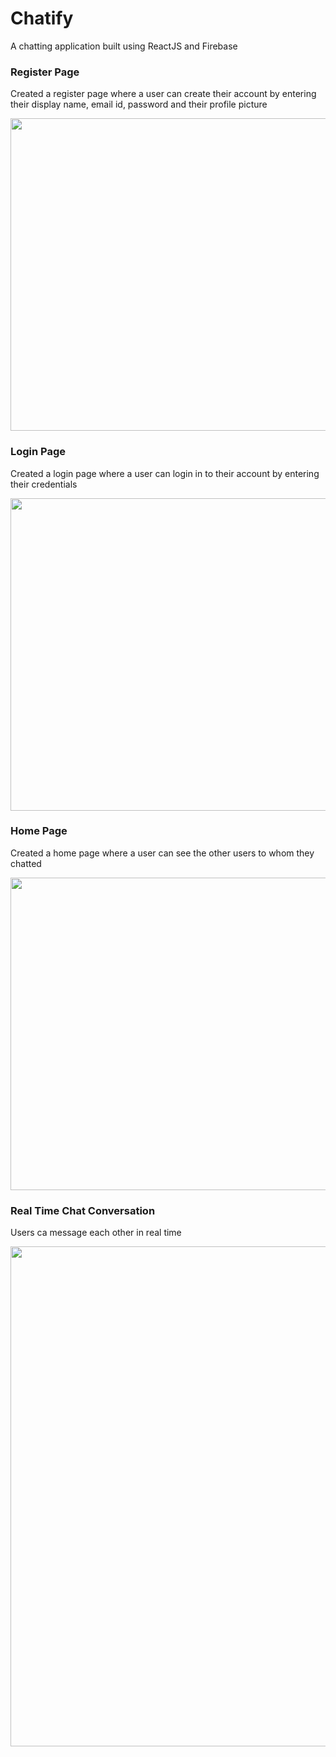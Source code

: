 <h1>Chatify</h1>
<p>A chatting application built using ReactJS and Firebase</p>
<h3>Register Page</h3>
<p>Created a register page where a user can create their account by entering their display name, email id, password and their profile picture</p>
<img height=500px width=800px src="https://github.com/IshitaSinha1603/Chatify/assets/143889002/6c0cf266-e5c0-4b6b-ac91-9f3ce97bfd84" alt="">
<h3>Login Page</h3>
<p>Created a login page where a user can login in to their account by entering their credentials</p>
<img height=500px width=800px src="https://github.com/IshitaSinha1603/Chatify/assets/143889002/6b039f87-deb4-4d02-999c-a7d5ade2313b" alt="">
<h3>Home Page</h3>
<p>Created a home page where a user can see the other users to whom they chatted</p>
<img height=500px width=800px src="https://github.com/IshitaSinha1603/Chatify/assets/143889002/53a29f1e-0779-4011-9523-9c7d70492f2a" alt="">
<h3>Real Time Chat Conversation</h3>
<p>Users ca message each other in real time</p>
<img hieght=450px width=800px src="https://github.com/IshitaSinha1603/Chatify/assets/143889002/c42de4a4-2371-4260-af0e-18d04e4c0aea" alt="">
